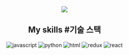 <div align="center">
 <img src="https://capsule-render.vercel.app/api?type=cylinder&height=299&color=gradient&text=Hyun%20github&textBg=false&animation=twinkling" />
</div>



<div align="center">
 <h2>My skills #기술 스택</h2>
 <img src="https://img.shields.io/badge/JavaScript-F7DF1E?style=for-the-badge&logo=JavaScript&logoColor=white" alt="javascript" />
 <img src="https://img.shields.io/badge/Python-3776AB?style=for-the-badge&logo=python&logoColor=white" alt="python" />
 <img src="https://img.shields.io/badge/HTML-239120?style=for-the-badge&logo=html5&logoColor=white" alt="html" />
 <img src="https://img.shields.io/badge/Redux-593D88?style=for-the-badge&logo=redux&logoColor=white" alt="redux" />
 <img src="https://img.shields.io/badge/React-20232A?style=for-the-badge&logo=react&logoColor=61DAFB" alt="react" />
</div>
